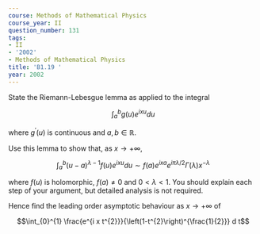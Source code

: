 ```yaml
---
course: Methods of Mathematical Physics
course_year: II
question_number: 131
tags:
- II
- '2002'
- Methods of Mathematical Physics
title: 'B1.19 '
year: 2002
---
```



State the Riemann-Lebesgue lemma as applied to the integral

$$\int_{a}^{b} g(u) e^{i x u} d u$$

where $g^{\prime}(u)$ is continuous and $a, b \in \mathbb{R}$.

Use this lemma to show that, as $x \rightarrow+\infty$,

$$\int_{a}^{b}(u-a)^{\lambda-1} f(u) e^{i x u} d u \sim f(a) e^{i x a} e^{i \pi \lambda / 2} \Gamma(\lambda) x^{-\lambda}$$

where $f(u)$ is holomorphic, $f(a) \neq 0$ and $0<\lambda<1$. You should explain each step of your argument, but detailed analysis is not required.

Hence find the leading order asymptotic behaviour as $x \rightarrow+\infty$ of

$$\int_{0}^{1} \frac{e^{i x t^{2}}}{\left(1-t^{2}\right)^{\frac{1}{2}}} d t$$